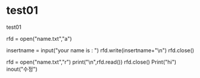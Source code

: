 # test01

test01

rfd = open("name.txt","a")

insertname = input("your name is : ")
rfd.write(insertname+"\n")
rfd.close()

rfd = open("name.txt","r")
print("\n",rfd.read())
rfd.close()
Print("hi")
inout("수정")
